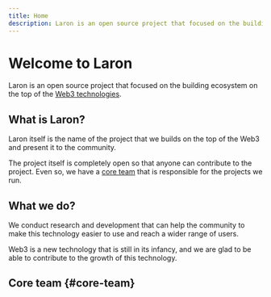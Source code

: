 ```yaml
---
title: Home
description: Laron is an open source project that focused on the building ecosystem on the top of the Web3 technologies.
---
```


# Welcome to Laron

Laron is an open source project that focused on the building ecosystem on the top of the [Web3 technologies](https://ethereum.org/en/web3/).

## What is Laron?

Laron itself is the name of the project that we builds on the top of the Web3 and present it to the community.

The project itself is completely open so that anyone can contribute to the project. Even so, we have a [core team](#core-team) that is responsible for the projects we run.

## What we do?

We conduct research and development that can help the community to make this technology easier to use and reach a wider range of users.

Web3 is a new technology that is still in its infancy, and we are glad to be able to contribute to the growth of this technology.

## Core team {#core-team}
